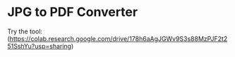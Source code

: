 # JPG to PDF Converter  
Try the tool: (https://colab.research.google.com/drive/178h6aAgJGWv9S3s88MzPJF2t251SshYu?usp=sharing) 
